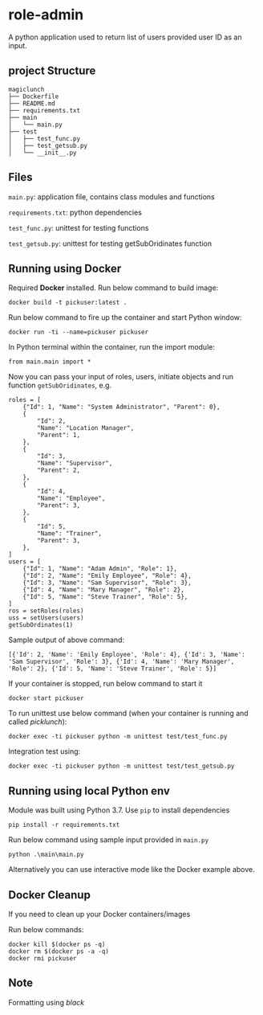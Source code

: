 # role-admin
A python application used to return list of users provided user ID as an input. 

## project Structure
```
magiclunch
├── Dockerfile
├── README.md
├── requirements.txt
├── main
│   └── main.py
├── test
│   ├── test_func.py
│   ├── test_getsub.py
│   └── __init__.py
```

## Files
`main.py`: application file, contains class modules and functions

`requirements.txt`: python dependencies

`test_func.py`: unittest for testing functions

`test_getsub.py`: unittest for testing getSubOridinates function

## Running using Docker
Required **Docker** installed. 
Run below command to build image:

```docker build -t pickuser:latest .```

Run below command to fire up the container and start Python window:

```docker run -ti --name=pickuser pickuser```

In Python terminal within the container, run the import module:

```from main.main import *```

Now you can pass your input of roles, users, initiate objects and run function `getSubOridinates`, e.g.

```
roles = [
    {"Id": 1, "Name": "System Administrator", "Parent": 0},
    {
        "Id": 2,
        "Name": "Location Manager",
        "Parent": 1,
    },
    {
        "Id": 3,
        "Name": "Supervisor",
        "Parent": 2,
    },
    {
        "Id": 4,
        "Name": "Employee",
        "Parent": 3,
    },
    {
        "Id": 5,
        "Name": "Trainer",
        "Parent": 3,
    },
]
users = [
    {"Id": 1, "Name": "Adam Admin", "Role": 1},
    {"Id": 2, "Name": "Emily Employee", "Role": 4},
    {"Id": 3, "Name": "Sam Supervisor", "Role": 3},
    {"Id": 4, "Name": "Mary Manager", "Role": 2},
    {"Id": 5, "Name": "Steve Trainer", "Role": 5},
]
ros = setRoles(roles)
uss = setUsers(users)
getSubOrdinates(1)
```

Sample output of above command:

```[{'Id': 2, 'Name': 'Emily Employee', 'Role': 4}, {'Id': 3, 'Name': 'Sam Supervisor', 'Role': 3}, {'Id': 4, 'Name': 'Mary Manager', 'Role': 2}, {'Id': 5, 'Name': 'Steve Trainer', 'Role': 5}]```

If your container is stopped, run below command to start it

```docker start pickuser```


To run unittest use below command (when your container is running and called *picklunch*):

```docker exec -ti pickuser python -m unittest test/test_func.py```

Integration test using:

```docker exec -ti pickuser python -m unittest test/test_getsub.py```

## Running using local Python env
Module was built using Python 3.7. Use `pip` to install dependencies

```pip install -r requirements.txt```

Run below command using sample input provided in `main.py`

```python .\main\main.py```

Alternatively you can use interactive mode like the Docker example above.


## Docker Cleanup

If you need to clean up your Docker containers/images

Run below commands:

```
docker kill $(docker ps -q)
docker rm $(docker ps -a -q)
docker rmi pickuser
```

## Note
Formatting using *black*
